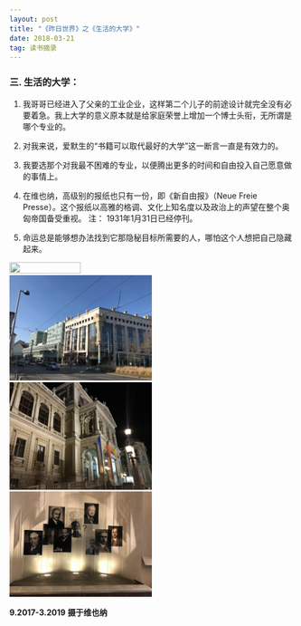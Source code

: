 ```yaml
---
layout: post
title: "《昨日世界》之《生活的大学》"
date: 2018-03-21
tag: 读书摘录  
---
```


### 三. 生活的大学：

1. 我哥哥已经进入了父亲的工业企业，这样第二个儿子的前途设计就完全没有必要着急。我上大学的意义原本就是给家庭荣誉上增加一个博士头衔，无所谓是哪个专业的。

2. 对我来说，爱默生的“书籍可以取代最好的大学”这一断言一直是有效力的。

3. 我要选那个对我最不困难的专业，以便腾出更多的时间和自由投入自己愿意做的事情上。

4. 在维也纳，高级别的报纸也只有一份，即《新自由报》（Neue Freie Presse）。这个报纸以高雅的格调、文化上知名度以及政治上的声望在整个奥匈帝国备受重视。
注： 1931年1月31日已经停刊。

5. 命运总是能够想办法找到它那隐秘目标所需要的人，哪怕这个人想把自己隐藏起来。


<img src="/images/posts/reading/TU1.png" height="50%" width="50%">
<img src="/images/posts/reading/TU2.png" height="50%" width="50%">

<img src="/images/posts/reading/WU1.png" height="50%" width="50%">
<img src="/images/posts/reading/WU2.png" height="50%" width="50%">

**9.2017-3.2019**
**摄于维也纳**
